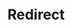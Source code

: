 ﻿---
layout: src/layouts/Redirect.astro
title: Redirect
redirect: https://yamldoc.liuyan.wang/docs/octopus-rest-api/octopus.migrator.exe-command-line
pubDate:  2023-01-01
navSearch: false
navSitemap: false
navMenu: false
---
